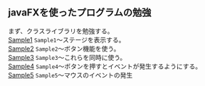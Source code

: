 javaFXを使ったプログラムの勉強
-
まず、クラスライブラリを勉強する。  
[Sample1](https://github.com/Yoshiki-Yamada/javafx_application/tree/master/src/Sample1"Sample1")
`Sample1`〜ステージを表示する。  
[Sample2](https://github.com/Yoshiki-Yamada/javafx_application/tree/master/src/Sample2"Sample2")
`Sample2`〜ボタン機能を使う。  
[Sample3](https://github.com/Yoshiki-Yamada/javafx_application/tree/master/src/Sample3"Sample3")
`Sample3`〜これらを同時に使う。  
[Sample4](https://github.com/Yoshiki-Yamada/javafx_application/tree/master/src/Sample4"Sample4")
`Sample4`〜ボタンを押すとイベントが発生するようにする。  
[Sample5](https://github.com/Yoshiki-Yamada/javafx_application/tree/master/src/Sample5"Sample5")
`Sample5`〜マウスのイベントの発生

